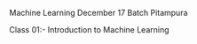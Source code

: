 Machine Learning December 17 Batch Pitampura

Class 01:- Introduction to Machine Learning
<br>
<!--Class 02:- Statistical Computation with Python, Working with OpenCV
<br>
Class 03:- Review of Linear Algebra
<br>
Class 04:- K-Nearest Neighbors Algorithm
<br>
Class 05:- K-Means Clustering
<br>
Class 06:- Decision Trees and Random Forests
<br>
Class 07:- Linear Regression
<br>
Class 08:- Logisitic Regression
<br>
Class 09:- Intro to Neural Nets - Intuition, MLP
<br>
Class 10:- Backpropogation-->
